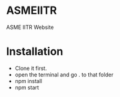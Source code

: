 # ASMEIITR
ASME IITR Website
# Installation
* Clone it first.
* open the terminal and go . to that folder
* npm install
* npm start
